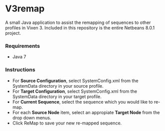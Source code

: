 V3remap
=======
A small Java application to assist the remapping of sequences to other profiles in Vixen 3.  Included in this repository is the entire Netbeans 8.0.1 project.

### Requirements
- Java 7

### Instructions
- For **Source Configuration**, select SystemConfig.xml from the SystemData directory in your source profile.
- For **Target Configuration**, select SystemConfig.xml from the SystemData directory in your target profile.
- For **Current Sequence**, select the sequence which you would like to re-map.
- For each **Source Node** item, select an appropiate **Target Node** from the drop down menus.
- Click ReMap to save your new re-mapped sequence.

